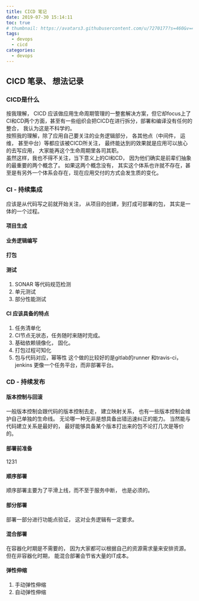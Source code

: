 ```yaml
---
title: CICD 笔记
date: 2019-07-30 15:14:11
toc: true
# thumbnail: https://avatars3.githubusercontent.com/u/7270177?s=460&v=4
tags:
  - devops
  - cicd
categories:
  - devops
---
```


## CICD 笔录、 想法记录

### CICD是什么
按我理解， CICD 应该做应用生命周期管理的一整套解决方案，但它却focus上了 CI和CD两个方面，甚至有一些组织会把CICD在进行拆分，部署和编译没有任何的整合， 我认为这是不科学的。  
按照我的理解，除了应用自己要关注的业务逻辑部分， 各其他点（中间件， 运维， 甚至中台）等都应该被CICD所关注， 最终能达到的效果就是应用可以放心的去写应用， 大家能再这个生命周期里各司其职。  
虽然这样，我也不得不关注，当下意义上的CI和CD， 因为他们确实是前辈们抽象的最重要的两个概念了。 如果这两个概念没有， 其实这个体系也许就不存在，甚至是有另外一个体系会存在，现在应用交付的方式会发生质的变化。


### CI - 持续集成
应该是从代码写之前就开始关注， 从项目的创建，到打成可部署的包， 其实是一体的一个过程。

####  项目生成

#### 业务逻辑编写

#### 打包

#### 测试
1. SONAR 等代码规范检测
2. 单元测试
3. 部分性能测试

#### CI 应该具备的特点
1. 任务清单化
2. CI节点无状态，任务随时来随时完成。
3. 基础依赖镜像化， 固化。
4. 打包过程可知化
5. 包与代码对应，幂等性
这个做的比较好的是gitlab的runner 和travis-ci， jenkins 更像一个任务平台，而非部署平台。

### CD - 持续发布

#### 版本控制与回滚
一般版本控制会跟代码的版本控制去走， 建立映射关系， 也有一些版本控制会维护自己单独的生命线。
无论哪一种无非是想具备出错迅速纠正的能力。 当然能与代码建立关系是最好的， 最好能够具备某个版本打出来的包不论打几次是等价的。

#### 部署前准备
1231

#### 顺序部署
顺序部署主要为了平滑上线，而不至于服务中断， 也是必须的。

#### 部分部署
部署一部分进行功能点验证， 这对业务逻辑有一定要求。

#### 混合部署
在容器化时期是不需要的， 因为大家都可以根据自己的资源需求量来安排资源。
但在非容器化时期， 能混合部署会节省大量的IT成本。

#### 弹性伸缩
1. 手动弹性伸缩
2. 自动弹性伸缩


